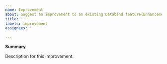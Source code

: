 ```yaml
---
name: Improvement
about: Suggest an improvement to an existing Databend feature(Enhancement/Refactor)
title: ''
labels: improvement 
assignees: ''

---
```


**Summary**

Description for this improvement.
